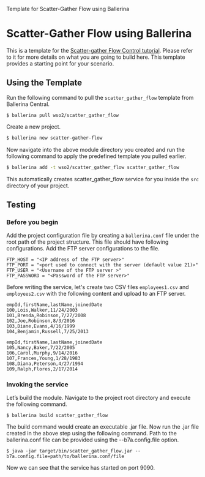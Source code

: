 Template for Scatter-Gather Flow using Ballerina

# Scatter-Gather Flow using Ballerina

This is a template for the [Scatter-gather Flow Control tutorial](https://ei.docs.wso2.com/en/7.0.0/ballerina-integrator/learn/tutorials/integration-patterns-and-soa/scatter-gather-flow/1/). Please refer to it for more details on what you are going to build here. This template provides a starting point for your scenario. 

## Using the Template

Run the following command to pull the `scatter_gather_flow` template from Ballerina Central.

```
$ ballerina pull wso2/scatter_gather_flow
```

Create a new project.

```bash
$ ballerina new scatter-gather-flow
```

Now navigate into the above module directory you created and run the following command to apply the predefined template you pulled earlier.

```bash
$ ballerina add -t wso2/scatter_gather_flow scatter_gather_flow
```

This automatically creates scatter_gather_flow service for you inside the `src` directory of your project.  

## Testing

### Before you begin

Add the project configuration file by creating a `ballerina.conf` file under the root path of the project structure. This file should have following configurations. Add the FTP server configurations to the file.

```
FTP_HOST = "<IP address of the FTP server>"
FTP_PORT = "<port used to connect with the server (default value 21)>"
FTP_USER = "<Username of the FTP server >"
FTP_PASSWORD = "<Password of the FTP server>"
```

Before writing the service, let's create two CSV files `employees1.csv` and `employees2.csv` with the following content and upload to an FTP server.

```csv
empId,firstName,lastName,joinedDate
100,Lois,Walker,11/24/2003
101,Brenda,Robinson,7/27/2008
102,Joe,Robinson,8/3/2016
103,Diane,Evans,4/16/1999
104,Benjamin,Russell,7/25/2013
```

```csv
empId,firstName,lastName,joinedDate
105,Nancy,Baker,7/22/2005
106,Carol,Murphy,9/14/2016
107,Frances,Young,1/28/1983
108,Diana,Peterson,4/27/1994
109,Ralph,Flores,2/17/2014
```

### Invoking the service

Let’s build the module. Navigate to the project root directory and execute the following command.
```
$ ballerina build scatter_gather_flow
```

The build command would create an executable .jar file. Now run the .jar file created in the above step using the following command. Path to the ballerina.conf file can be provided using the --b7a.config.file option.
```
$ java -jar target/bin/scatter_gather_flow.jar --b7a.config.file=path/to/ballerina.conf/file
```

Now we can see that the service has started on port 9090.
